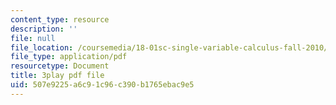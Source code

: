 ```yaml
---
content_type: resource
description: ''
file: null
file_location: /coursemedia/18-01sc-single-variable-calculus-fall-2010/507e9225a6c91c96c390b1765ebac9e5_7K1sB05pE0A.pdf
file_type: application/pdf
resourcetype: Document
title: 3play pdf file
uid: 507e9225-a6c9-1c96-c390-b1765ebac9e5
---
```

